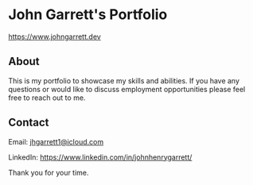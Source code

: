 # John Garrett's Portfolio

https://www.johngarrett.dev


## About
This is my portfolio to showcase my skills and abilities. If you have any questions or would like to discuss employment opportunities please feel free to reach out to me.

## Contact
Email: jhgarrett1@icloud.com 

LinkedIn: https://www.linkedin.com/in/johnhenrygarrett/



Thank you for your time.